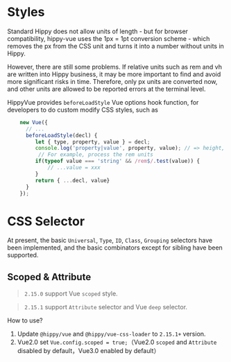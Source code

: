 # Styles

Standard Hippy does not allow units of length - but for browser compatibility, hippy-vue uses the 1px = 1pt conversion scheme - which removes the px from the CSS unit and turns it into a number without units in Hippy.

However, there are still some problems. If relative units such as rem and vh are written into Hippy business, it may be more important to find and avoid more significant risks in time. Therefore, only px units are converted now, and other units are allowed to be reported errors at the terminal level.

HippyVue provides `beforeLoadStyle` Vue options hook function, for developers to do custom modify CSS styles, such as

```js
    new Vue({
      // ...
      beforeLoadStyle(decl) {
         let { type, property, value } = decl;
         console.log('property|value', property, value); // => height, 1rem
          // For example, process the rem units 
         if(typeof value === 'string' && /rem$/.test(value)) {
             // ...value = xxx
         } 
         return { ...decl, value}
      }
    });
```

# CSS Selector

At present, the basic `Universal`, `Type`, `ID`, `Class`, `Grouping` selectors have been implemented, and the basic combinators except for sibling have been supported.


## Scoped & Attribute

> `2.15.0` support Vue `scoped` style.

> `2.15.1` support `Attribute` selector and Vue `deep` selector.

How to use?

1. Update `@hippy/vue` and  `@hippy/vue-css-loader` to `2.15.1+` version.
2. Vue2.0 set `Vue.config.scoped = true;`（Vue2.0 `scoped` and `Attribute` disabled by default，Vue3.0 enabled by default）



